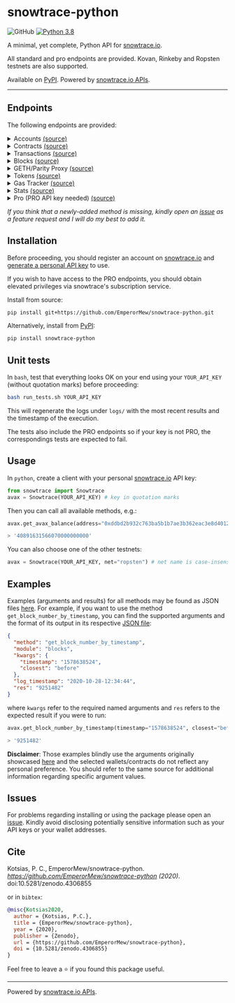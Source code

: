 # snowtrace-python


![GitHub](https://img.shields.io/github/license/EmperorMew/snowtrace-python)
[![Python 3.8](https://img.shields.io/badge/python-3.8-blue.svg)](https://www.python.org/downloads/release/python-385/)



A minimal, yet complete, Python API for [snowtrace.io](https://snowtrace.io/). 

All standard and pro endpoints are provided. Kovan, Rinkeby and Ropsten testnets are also supported.

Available on [PyPI](https://pypi.org/project/snowtrace-python/). Powered by [snowtrace.io APIs](https://snowtrace.io/apis#misc).


___


## Endpoints

The following endpoints are provided:

<details><summary>Accounts <a href="https://snowtrace.io/apis#accounts">(source)</a></summary>
<p>

* `get_avax_balance`
* `get_avax_balance_multiple`
* `get_normal_txs_by_address`
* `get_normal_txs_by_address_paginated`
* `get_internal_txs_by_address`
* `get_internal_txs_by_address_paginated`
* `get_internal_txs_by_txhash`
* `get_internal_txs_by_block_range_paginated`
* `get_erc20_token_transfer_events_by_address`
* `get_erc20_token_transfer_events_by_contract_address_paginated`
* `get_erc20_token_transfer_events_by_address_and_contract_paginated`
* `get_erc721_token_transfer_events_by_address`
* `get_erc721_token_transfer_events_by_contract_address_paginated`
* `get_erc721_token_transfer_events_by_address_and_contract_paginated`
* `get_mined_blocks_by_address`
* `get_mined_blocks_by_address_paginated`

</details>

<details><summary>Contracts <a href="https://snowtrace.io/apis#contracts">(source)</a></summary>
<p>
  
* `get_contract_abi`
* `get_contract_source_code`

</details>

</details>

<details><summary>Transactions <a href="https://snowtrace.io/apis#transactions">(source)</a></summary>
<p>
  
* `get_contract_execution_status`
* `get_tx_receipt_status`

</details>

<details><summary>Blocks <a href="https://snowtrace.io/apis#blocks">(source)</a></summary>
<p>
  
* `get_block_reward_by_block_number`
* `get_est_block_countdown_time_by_block_number`
* `get_block_number_by_timestamp`

</details>

<details><summary>GETH/Parity Proxy <a href="https://snowtrace.io/apis#proxy">(source)</a></summary>
<p>

* `get_proxy_block_number`
* `get_proxy_block_by_number`
* `get_proxy_uncle_by_block_number_and_index`
* `get_proxy_block_transaction_count_by_number`
* `get_proxy_transaction_by_hash`
* `get_proxy_transaction_by_block_number_and_index`
* `get_proxy_transaction_count`
* `get_proxy_transaction_receipt`
* `get_proxy_call`
* `get_proxy_code_at`
* `get_proxy_storage_position_at`
* `get_proxy_gas_price`
* `get_proxy_est_gas`

</details>

<details><summary>Tokens <a href="https://snowtrace.io/apis#tokens">(source)</a></summary>
<p>
  
* `get_total_supply_by_contract_address`
* `get_acc_balance_by_token_and_contract_address`

</details>

<details><summary>Gas Tracker <a href="https://snowtrace.io/apis#gastracker">(source)</a></summary>
<p>
  
* `get_est_confirmation_time`
* `get_gas_oracle`

</details>

<details><summary>Stats <a href="https://snowtrace.io/apis#stats">(source)</a></summary>
<p>
  
* `get_total_avax_supply`
* `get_avax_last_price`
* `get_avax_nodes_size`

</details>

<details><summary>Pro (PRO API key needed) <a href="https://snowtrace.io/apis#APIpro">(source)</a></summary>
<p>

* `get_hist_avax_balance_for_address_by_block_no`
* `get_daily_average_block_size`
* `get_daily_block_count_and_rewards`
* `get_daily_block_rewards`
* `get_daily_average_block_time`
* `get_daily_uncle_block_count_and_rewards`
* `get_hist_erc20_token_total_supply_by_contract_address_and_block_no`
* `get_hist_erc20_token_account_balance_for_token_contract_address_by_block_no`
* `get_token_info_by_contract_address`
* `get_daily_average_gas_limit`
* `get_avax_daily_total_gas_used`
* `get_avax_daily_average_gas_price`
* `get_avax_daily_network_tx_fee`
* `get_daily_new_address_count`
* `get_daily_network_utilization`
* `get_daily_average_network_hash_rate`
* `get_daily_tx_count`
* `get_daily_average_network_difficulty`
* `get_avax_hist_daily_market_cap`
* `get_avax_hist_price`

</details>

*If you think that a newly-added method is missing, kindly open an [issue](https://github.com/EmperorMew/snowtrace-python/issues) as a feature request and I will do my best to add it.*

## Installation

Before proceeding, you should register an account on [snowtrace.io](https://snowtrace.io/) and [generate a personal API key](https://snowtrace.io/myapikey) to use. 

If you wish to have access to the PRO endpoints, you should obtain elevated privileges via snowtrace's subscription service.

Install from source:

``` bash
pip install git+https://github.com/EmperorMew/snowtrace-python.git
```

Alternatively, install from [PyPI](https://pypi.org/project/snowtrace-python/):

```bash
pip install snowtrace-python
```

## Unit tests

In `bash`, test that everything looks OK on your end using your `YOUR_API_KEY` (without quotation marks) before proceeding:

``` bash
bash run_tests.sh YOUR_API_KEY
````

This will regenerate the logs under `logs/` with the most recent results and the timestamp of the execution.

The tests also include the PRO endpoints so if your key is not PRO, the correspondings tests are expected to fail.

## Usage

In `python`, create a client with your personal [snowtrace.io](https://snowtrace.io/) API key:

``` python
from snowtrace import Snowtrace
avax = Snowtrace(YOUR_API_KEY) # key in quotation marks
```

Then you can call all available methods, e.g.:

``` python
avax.get_avax_balance(address="0xddbd2b932c763ba5b1b7ae3b362eac3e8d40121a")

> '40891631566070000000000'
```
You can also choose one of the other testnets:
``` python
avax = Snowtrace(YOUR_API_KEY, net="ropsten") # net name is case-insensitive, default is main
```

## Examples

Examples (arguments and results) for all methods may be found as JSON files [here](https://github.com/EmperorMew/snowtrace-python/tree/master/logs).  For example, if you want to use the method `get_block_number_by_timestamp`, you can find the supported arguments and the format of its output in its respective [JSON file](logs/standard/get_block_number_by_timestamp.json):

``` json
{
  "method": "get_block_number_by_timestamp",
  "module": "blocks",
  "kwargs": {
    "timestamp": "1578638524",
    "closest": "before"
  },
  "log_timestamp": "2020-10-28-12:34:44",
  "res": "9251482"
}
```

where `kwargs` refer to the required named arguments and `res` refers to the expected result if you were to run:

``` python
avax.get_block_number_by_timestamp(timestamp="1578638524", closest="before")

> '9251482'
```

**Disclaimer**: Those examples blindly use the arguments originally showcased [here](https://api.snowtrace.io/apis) and the selected wallets/contracts do not reflect any personal preference. You should refer to the same source for additional information regarding specific argument values.

## Issues

For problems regarding installing or using the package please open an [issue](https://github.com/EmperorMew/snowtrace-python/issues). Kindly avoid disclosing potentially sensitive information such as your API keys or your wallet addresses.

## Cite

Kotsias, P. C., EmperorMew/snowtrace-python. *https://github.com/EmperorMew/snowtrace-python (2020)*. doi:10.5281/zenodo.4306855

or in ```bibtex```:

```bibtex
@misc{Kotsias2020,
  author = {Kotsias, P.C.},
  title = {EmperorMew/snowtrace-python},
  year = {2020},
  publisher = {Zenodo},
  url = {https://github.com/EmperorMew/snowtrace-python},
  doi = {10.5281/zenodo.4306855}
}
```

Feel free to leave a :star: if you found this package useful.

___

 Powered by [snowtrace.io APIs](https://snowtrace.io/apis).
